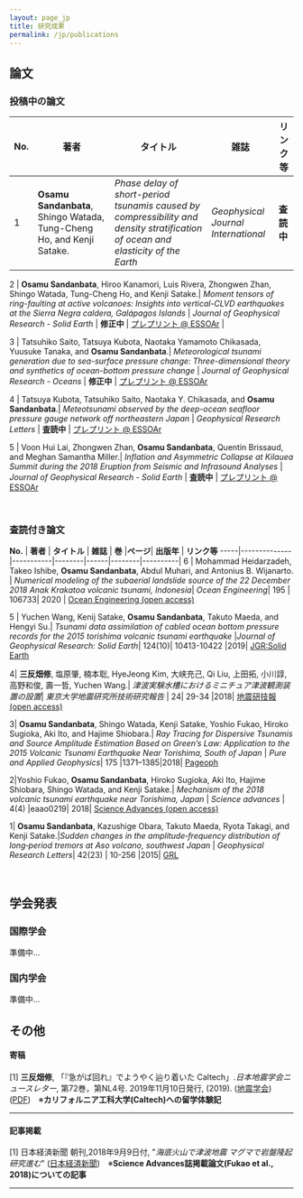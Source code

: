 ```yaml
---
layout: page_jp
title: 研究成果
permalink: /jp/publications
---
```


## <strong> 論文　</strong>
### <strong> 投稿中の論文 </strong>

**No.** | **著者** | **タイトル** | **雑誌** | **リンク等**
-----|--------------|-----------|--------|----------|
1 | **Osamu Sandanbata**, Shingo Watada, Tung-Cheng Ho, and Kenji Satake.| *Phase delay of short-period tsunamis caused by compressibility and density stratification of ocean and elasticity of the Earth* | *Geophysical Journal International* | **査読中** |  |

2 | **Osamu Sandanbata**, Hiroo Kanamori, Luis Rivera, Zhongwen Zhan, Shingo Watada, Tung-Cheng Ho, and Kenji Satake.| *Moment tensors of ring-faulting at active volcanoes: Insights into vertical-CLVD earthquakes at the Sierra Negra caldera, Galápagos Islands* | *Journal of Geophysical Research - Solid Earth* | **修正中** |  [プレプリント @ ESSOAr](https://www.essoar.org/doi/10.1002/essoar.10505947.1) |

3 | Tatsuhiko Saito, Tatsuya Kubota, Naotaka Yamamoto Chikasada, Yuusuke Tanaka, and **Osamu Sandanbata**.| *Meteorological tsunami generation due to sea-surface pressure change: Three-dimensional theory and synthetics of ocean-bottom pressure change* | *Journal of Geophysical Research - Oceans* | **修正中** | [プレプリント @ ESSOAr](https://www.essoar.org/doi/10.1002/essoar.10504961.1)

4 | Tatsuya Kubota, Tatsuhiko Saito, Naotaka Y. Chikasada, and **Osamu Sandanbata**.| *Meteotsunami observed by the deep-ocean seafloor pressure gauge network off northeastern Japan* | *Geophysical Research Letters* | **査読中** | [プレプリント @ ESSOAr](https://www.essoar.org/doi/10.1002/essoar.10506159.1)

5 | Voon Hui Lai, Zhongwen Zhan, **Osamu Sandanbata**, Quentin Brissaud, and Meghan Samantha Miller.| *Inflation and Asymmetric Collapse at Kilauea Summit during the 2018 Eruption from Seismic and Infrasound Analyses* | *Journal of Geophysical Research - Solid Earth* | **査読中** | [プレプリント @ ESSOAr](https://www.essoar.org/doi/abs/10.1002/essoar.10506637.1)

<br/>

### <strong> 査読付き論文 </strong>

**No.** | **著者** | **タイトル** | **雑誌** | **巻** |**ページ**| **出版年** | **リンク等**
-----|--------------|-----------|--------|------|--------|----------|
6 | Mohammad Heidarzadeh, Takeo Ishibe, **Osamu Sandanbata**, Abdul Muhari, and Antonius B. Wijanarto. | *Numerical modeling of the subaerial landslide source of the 22 December 2018 Anak Krakatoa volcanic tsunami, Indonesia*| *Ocean Engineering*| 195 | 106733| 2020 | [Ocean Engineering (open access)](https://www.sciencedirect.com/science/article/pii/S0029801819308431)

5 | Yuchen Wang, Kenij Satake, **Osamu Sandanbata**, Takuto Maeda, and Hengyi Su.| *Tsunami data assimilation of cabled ocean bottom pressure records for the 2015 torishima volcanic tsunami earthquake* |*Journal of Geophysical Research: Solid Earth*| 124(10)| 10413-10422 |2019| [JGR:Solid Earth](https://agupubs.onlinelibrary.wiley.com/doi/full/10.1029/2019JB018056)

4| **三反畑修**, 塩原肇, 楠本聡, HyeJeong Kim, 大峡充己, Qi Liu, 上田拓, 小川諄, 高野和俊, 壽一哲, Yuchen Wang.| *津波実験水槽におけるミニチュア津波観測装置の設置*| *東京大学地震研究所技術研究報告* | 24| 29-34 |2018| [地震研技報 (open access)](http://www.eri.u-tokyo.ac.jp/GIHOU/archive/24_029-034.pdf)

3| **Osamu Sandanbata**, Shingo Watada, Kenji Satake, Yoshio Fukao, Hiroko Sugioka, Aki Ito, and Hajime Shiobara.| *Ray Tracing for Dispersive Tsunamis and Source Amplitude Estimation Based on Green’s Law: Application to the 2015 Volcanic Tsunami Earthquake Near Torishima, South of Japan* | *Pure and Applied Geophysics*| 175 |1371–1385|2018|  [Pageoph](https://doi.org/10.1007/s00024-017-1746-0)

2|Yoshio Fukao, **Osamu Sandanbata**, Hiroko Sugioka, Aki Ito, Hajime Shiobara, Shingo Watada, and Kenji Satake.| *Mechanism of the 2018 volcanic tsunami earthquake near Torishima, Japan* | *Science advances* | 4(4) |eaao0219| 2018| [Science Advances (open access)](https://doi.org/10.1126/sciadv.aao0219)

1| **Osamu Sandanbata**, Kazushige Obara, Takuto Maeda, Ryota Takagi, and Kenji Satake.|*Sudden changes in the amplitude‐frequency distribution of long‐period tremors at Aso volcano, southwest Japan* | *Geophysical Research Letters*| 42(23) | 10-256 |2015| [GRL](https://doi.org/10.1002/2015GL066443)

<br/>

<!-- ---


[6] Mohammad Heidarzadeh, Takeo Ishibe, **Osamu Sandanbata**, Abdul Muhari, and Antonius B. Wijanarto. "Numerical modeling of the subaerial landslide source of the 22 December 2018 Anak Krakatoa volcanic tsunami, Indonesia". *Ocean Engineering*, 195 (2020): 106733, doi:10.1016/j.oceaneng.2019.106733. [Ocean Engineering (open access)](https://www.sciencedirect.com/science/article/pii/S0029801819308431)

[5] Yuchen Wang, Kenij Satake, **Osamu Sandanbata**, Takuto Maeda, and Hengyi Su. "Tsunami data assimilation of cabled ocean bottom pressure records for the 2015 torishima volcanic tsunami earthquake". *Journal of Geophysical Research: Solid Earth*, 124, no. 10 (2019): 10413-10422, doi:10.1029/2019JB018056. [JGR:Solid Earth](https://agupubs.onlinelibrary.wiley.com/doi/full/10.1029/2019JB018056)

**[4]** **Osamu Sandanbata**, Hajime Sshiobara, Satoshi Kusumoto, HyeJeong Kim,
Atsuki Oba, Qi Liu, Taku Ueda, Makoto Ogawa, Kazutoshi Takano, Ittetsu Kotobuki, and Yuchen Wang. "Equipment of Miniature Instruments to Measure Tsunami Waves
in an Experimental Tank" (in Japanese). *Technical Research Report, Earthquake Research Institute, the University of Tokyo*, 24, 29-34 (2018). [ERI (open access)](http://www.eri.u-tokyo.ac.jp/GIHOU/archive/24_029-034.pdf)

**[3]** **Osamu Sandanbata**, Shingo Watada, Kenji Satake, Yoshio Fukao, Hiroko Sugioka, Aki Ito, and Hajime Shiobara. "Ray Tracing for Dispersive Tsunamis and Source Amplitude Estimation Based on Green’s Law: Application to the 2015 Volcanic Tsunami Earthquake Near Torishima, South of Japan". *Pure and Applied Geophysics*, 175 (2018): 1371–1385, doi:10.1007/s00024-017-1746-0. [Pageoph](https://doi.org/10.1007/s00024-017-1746-0)

[2] Yoshio Fukao, **Osamu Sandanbata**, Hiroko Sugioka, Aki Ito, Hajime Shiobara, Shingo Watada, and Kenji Satake. "Mechanism of the 2018 volcanic tsunami earthquake near Torishima, Japan". *Science advances*, 4, no. 4 (2018): eaao0219, doi:10.1126/sciadv.aao0219. [Science Advances (open access)](https://doi.org/10.1126/sciadv.aao0219)

**[1]** **Osamu Sandanbata**, Kazushige Obara, Takuto Maeda, Ryota Takagi, and Kenji Satake. "Sudden changes in the amplitude‐frequency distribution of long‐period tremors at Aso volcano, southwest Japan." *Geophysical Research Letters*, 42, no. 23 (2015): 10-256, doi:10.1002/2015GL066443. [GRL](https://doi.org/10.1002/2015GL066443) -->


## <strong> 学会発表 </strong>
### <strong> 国際学会 </strong>

準備中...




### <strong> 国内学会 </strong>

準備中...




## <strong> その他 </strong>
#### <strong>寄稿</strong>
[1] **三反畑修**, 「『急がば回れ』でようやく辿り着いた Caltech」.*日本地震学会ニュースレター*, 第72巻，第NL4号. 2019年11月10日発行, (2019). ([地震学会](https://www.zisin.jp/publications/news72.html)) ([PDF](/assets/publications/SSJ_newsletter.pdf))　※**カリフォルニア工科大学(Caltech)への留学体験記**

---
#### <strong>記事掲載</strong>
[1] 日本経済新聞 朝刊,2018年9月9日付, "*海底火山で津波地震 マグマで岩盤隆起 研究進む*" ([日本経済新聞](https://www.nikkei.com/article/DGKKZO35107340X00C18A9MY1000/))　※**Science Advances誌掲載論文(Fukao et al., 2018)についての記事**

---
